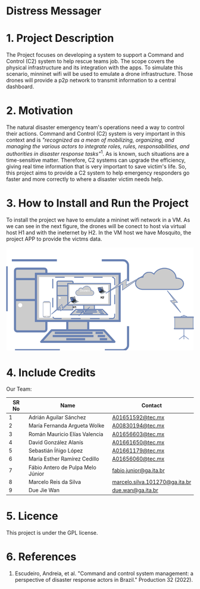 # Distress Messager

# 1. Project Description
The Project focuses on developing a system to support a Command and Control (C2) system to help rescue teams job. The scope covers the physical infrastructure and its integration with the apps. To simulate this scenario, minninet wifi will be used to emulate a drone infrastructure. Those drones will provide a p2p network to transmit information to a central dashboard.

# 2. Motivation
The natural disaster emergency team's operations need a way to control their actions. Command and Control (C2) system is very important in this context and is  *"recognized as a mean of mobilizing, organizing, and managing the various actors to integrate roles, rules, responsabilities, and authorities in disaster response tasks"*<sup>1</sup>. As is known, such situations are a time-sensitive matter. Therefore, C2 systems can upgrade the efficiency, giving real time information that is very important to save victim's life. So, this project aims to provide a C2 system to help emergency responders go faster and more correctly to where a disaster victim needs help.

# 3. How to Install and Run the Project
To install the project we have to emulate a mininet wifi network in a VM. As we can see in the next figure, the drones will be conect to host via virtual host H1 and with the ineternet by H2. In the VM host we have Mosquito, the project APP to provide the victms data.

<a href="https://drive.google.com/file/d/101aLUhSkLsTLgXyhA4Bzn639YjLjZkZK/view?usp=share_link">
<img alt="Installed Project" src="fig/install.png"/>
</a>


# 4. Include Credits
Our Team:



| SR No | Name                                                                                                                                           | Contact                                                      |
| ----- | ------------------------------------------------------------------------------------------------------------------------------------------------- | ----------------------------------------------------------- |
| 1     | Adrián Aguilar Sánchez                                    | A01651592@tec.mx                   |
| 2     | María Fernanda Argueta Wolke                                           | A00830194@tec.mx                  |
| 3     | Román Mauricio Elías Valencia                                                   | A01656603@tec.mx                      |
| 4     | David González Alanís                                                             | A01661650@tec.mx                      |
| 5     | Sebastián Íñigo López                                                | A01661179@tec.mx                      |
| 6     | María Esther Ramírez Cedillo                                                    | A01656060@tec.mx                     |
| 7     | Fábio Antero de Pulpa Melo Júnior                     | fabio.junior@ga.ita.br                      |
| 8     | Marcelo Reis da Silva                                         | marcelo.silva.101270@ga.ita.br                      |
| 9     | Due Jie Wan                                         |due.wan@ga.ita.br                     |

# 5. Licence
This project is under the GPL license.

# 6. References

1. Escudeiro, Andreia, et al. "Command and control system management: a perspective of disaster response actors in Brazil." Production 32 (2022).

